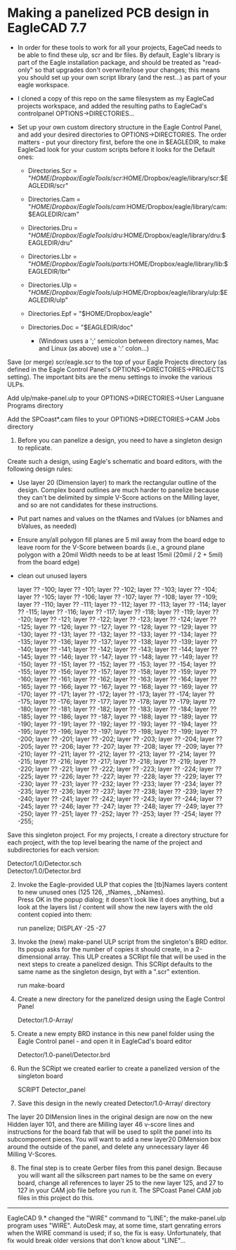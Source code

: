 Making a panelized PCB design in EagleCAD 7.7
=========================================


  * In order for these tools to work for all your projects, EageCad needs to be able to find these ulp, scr and lbr files.  By default, Eagle's library is part of the Eagle installation package, and should be treated as "read-only" so that upgrades don't overwrite/lose your changes; this means you should set up your own script library (and the rest...) as part of your eagle workspace.

  * I cloned a copy of this repo on the same filesystem as my EagleCad projects workspace, and added the resulting paths to EagleCad's controlpanel OPTIONS->DIRECTORIES...

  * Set up your own custom directory structure in the Eagle Control Panel, and add your desired directories to OPTIONS->DIRECTORIES.
The order matters - put your directory first, before the one in $EAGLEDIR, to make EagleCad look for your custom scripts before it looks for the  Default ones:

    * Directories.Scr = "$HOME/Dropbox/EagleTools/scr:$HOME/Dropbox/eagle/library/scr:$EAGLEDIR/scr"
    * Directories.Cam = "$HOME/Dropbox/EagleTools/cam:$HOME/Dropbox/eagle/library/cam:$EAGLEDIR/cam"
    * Directories.Dru = "$HOME/Dropbox/EagleTools/dru:$HOME/Dropbox/eagle/library/dru:$EAGLEDIR/dru"
    * Directories.Lbr = "$HOME/Dropbox/EagleTools/parts:$HOME/Dropbox/eagle/library/lib:$EAGLEDIR/lbr"
    * Directories.Ulp = "$HOME/Dropbox/EagleTools/ulp:$HOME/Dropbox/eagle/library/ulp:$EAGLEDIR/ulp"
    * Directories.Epf = "$HOME/Dropbox/eagle"
    * Directories.Doc = "$EAGLEDIR/doc"

      * (Windows uses a ';' semicolon between directory names, Mac and Linux (as above) use a ':' colon...)



Save (or merge) scr/eagle.scr to the top of your Eagle Projects directory (as defined in the Eagle Control Panel's OPTIONS->DIRECTORIES->PROJECTS setting).  The important bits are the menu settings to invoke the various ULPs.

Add ulp/make-panel.ulp to your OPTIONS->DIRECTORIES->User Languane Programs directory

Add the SPCoast*.cam files to your OPTIONS->DIRECTORIES->CAM Jobs directory


1. Before you can panelize a design, you need to have a singleton design to replicate.

Create such a design, using Eagle's schematic and board editors, with the following design rules:
  * Use layer 20 (Dimension layer) to mark the rectangular outline of the design.  Complex board outlines are much harder to panelize because they can't be delimited by simple V-Score actions on the Milling layer, and so are not candidates for these instructions.
  * Put part names and values on the tNames and tValues (or bNames and bValues, as needed)
  * Ensure any/all polygon fill planes are 5 mil away from the board edge to leave room for the V-Score between boards (i.e., a ground plane polygon with a 20mil Width needs to be at least 15mil (20mil / 2 + 5mil) from the board edge)
  * clean out unused layers

     layer ?? -100;  layer ?? -101;  layer ?? -102;  layer ?? -103;  layer ?? -104;  layer ?? -105;  layer ?? -106;  layer ?? -107;  layer ?? -108;  layer ?? -109;  layer ?? -110;  layer ?? -111;  layer ?? -112;  layer ?? -113;  layer ?? -114;  layer ?? -115;  layer ?? -116;  layer ?? -117;  layer ?? -118;  layer ?? -119;  layer ?? -120;  layer ?? -121;  layer ?? -122;  layer ?? -123;  layer ?? -124;  layer ?? -125;  layer ?? -126;  layer ?? -127;  layer ?? -128;  layer ?? -129;  layer ?? -130;  layer ?? -131;  layer ?? -132;  layer ?? -133;  layer ?? -134;  layer ?? -135;  layer ?? -136;  layer ?? -137;  layer ?? -138;  layer ?? -139;  layer ?? -140;  layer ?? -141;  layer ?? -142;  layer ?? -143;  layer ?? -144;  layer ?? -145;  layer ?? -146;  layer ?? -147;  layer ?? -148;  layer ?? -149;  layer ?? -150;  layer ?? -151;  layer ?? -152;  layer ?? -153;  layer ?? -154;  layer ?? -155;  layer ?? -156;  layer ?? -157;  layer ?? -158;  layer ?? -159;  layer ?? -160;  layer ?? -161;  layer ?? -162;  layer ?? -163;  layer ?? -164;  layer ?? -165;  layer ?? -166;  layer ?? -167;  layer ?? -168;  layer ?? -169;  layer ?? -170;  layer ?? -171;  layer ?? -172;  layer ?? -173;  layer ?? -174;  layer ?? -175;  layer ?? -176;  layer ?? -177;  layer ?? -178;  layer ?? -179;  layer ?? -180;  layer ?? -181;  layer ?? -182;  layer ?? -183;  layer ?? -184;  layer ?? -185;  layer ?? -186;  layer ?? -187;  layer ?? -188;  layer ?? -189;  layer ?? -190;  layer ?? -191;  layer ?? -192;  layer ?? -193;  layer ?? -194;  layer ?? -195;  layer ?? -196;  layer ?? -197;  layer ?? -198;  layer ?? -199;  layer ?? -200;  layer ?? -201;  layer ?? -202;  layer ?? -203;  layer ?? -204;  layer ?? -205;  layer ?? -206;  layer ?? -207;  layer ?? -208;  layer ?? -209;  layer ?? -210;  layer ?? -211;  layer ?? -212;  layer ?? -213;  layer ?? -214;  layer ?? -215;  layer ?? -216;  layer ?? -217;  layer ?? -218;  layer ?? -219;  layer ?? -220;  layer ?? -221;  layer ?? -222;  layer ?? -223;  layer ?? -224;  layer ?? -225;  layer ?? -226;  layer ?? -227;  layer ?? -228;  layer ?? -229;  layer ?? -230;  layer ?? -231;  layer ?? -232;  layer ?? -233;  layer ?? -234;  layer ?? -235;  layer ?? -236;  layer ?? -237;  layer ?? -238;  layer ?? -239;  layer ?? -240;  layer ?? -241;  layer ?? -242;  layer ?? -243;  layer ?? -244;  layer ?? -245;  layer ?? -246;  layer ?? -247;  layer ?? -248;  layer ?? -249;  layer ?? -250;  layer ?? -251;  layer ?? -252;  layer ?? -253;  layer ?? -254; 
layer ?? -255;

Save this singleton project.  For my projects, I create a directory structure for each project, with the top level bearing the name of the project and subdirectories for each version: 

   Detector/1.0/Detector.sch<br>
   Detector/1.0/Detector.brd

2. Invoke the Eagle-provided ULP that copies the [tb]Names layers content to new unused ones (125 126, _tNames, _bNames).  
Press OK in the popup dialog; it doesn't look like it does anything, but a look at the layers list / content will show the new layers with the old content copied into them:

   run panelize;
   DISPLAY -25 -27

3. Invoke the (new) make-panel ULP script from the singleton's BRD editor.  Its popup asks for the number of copies it should create, in a 2-dimensional array.
This ULP creates a SCRipt file that will be used in the next steps to create a panelized design.  This SCRipt defaults to the same name as the singleton design, byt with a ".scr" extention.

   run make-board

4. Create a new directory for the panelized design using the Eagle Control Panel

   Detector/1.0-Array/

5. Create a new empty BRD instance in this new panel folder using the Eagle Control panel - and open it in EagleCad's board editor

   Detector/1.0-panel/Detector.brd

6. Run the SCRipt we created earlier to create a panelized version of the singleton board

   SCRIPT Detector_panel

7. Save this design in the newly created Detector/1.0-Array/ directory

The layer 20 DIMension lines in the original design are now on the new Hidden layer 101, and there are Milling layer 46 v-score lines and instructions for the board fab that will be used to split the panel into its subcomponent pieces.
You will want to add a new layer20 DIMension box around the outside of the panel, and delete any unnecessary layer 46 Milling V-Scores.

8. The final step is to create Gerber files from this panel design.  Because you will want all the silkscreen part names to be the same on every board, change all references to layer 25 to the new layer 125, and 27 to 127 in your CAM job file before you run it.  The SPCoast Panel CAM job files in this project do this.


----
EagleCAD 9.* changed the "WIRE" command to "LINE"; the make-panel.ulp program uses "WIRE".  AutoDesk may, at some time, start genrating errors when the WIRE command is used; if so, the fix is easy.  Unfortunately, that fix would break older versions that don't know about "LINE"...

